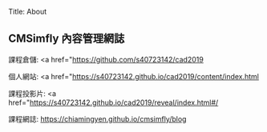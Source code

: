Title: About

## CMSimfly 內容管理網誌

課程倉儲: <a href="https://github.com/s40723142/cad2019</a>

個人網站: <a href="https://s40723142.github.io/cad2019/content/index.html</a>

課程投影片: <a href="https://s40723142.github.io/cad2019/reveal/index.html#/</a>

課程網誌: <a href="https://40723142.github.io/cad2019/blog">https://chiamingyen.github.io/cmsimfly/blog</a>








